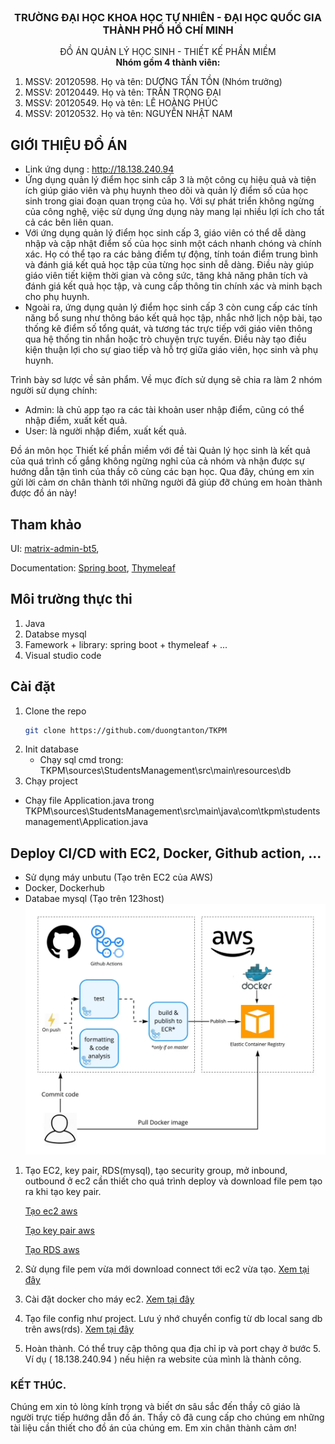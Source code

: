 <!-- PROJECT LOGO -->
<br />
<div align="center">
  <h3 align="center">TRƯỜNG ĐẠI HỌC KHOA HỌC TỰ NHIÊN - ĐẠI HỌC QUỐC GIA THÀNH PHỐ HỒ CHÍ MINH</h3>

  <p align="center">
    ĐỒ ÁN QUẢN LÝ HỌC SINH - THIẾT KẾ PHẦN MIỀM
    <br />
   <strong>Nhóm gồm 4 thành viên: </strong>
    <br />
    <ol  style="text-align:left">
    <li>
     MSSV: 20120598. Họ và tên: DƯƠNG TẤN TỒN (Nhóm trưởng)
    </li>
    <li>
     MSSV: 20120449. Họ và tên: TRẦN TRỌNG ĐẠI
    </li>
    <li>
     MSSV: 20120549. Họ và tên: LÊ HOÀNG PHÚC
    </li>
    <li>
     MSSV: 20120532. Họ và tên: NGUYỄN NHẬT NAM
    </li>
    </ol>
  </p>
</div>


## GIỚI THIỆU ĐỒ ÁN
- Link ứng dụng : http://18.138.240.94 
- Ứng dụng quản lý điểm học sinh cấp 3 là một công cụ hiệu quả và tiện ích giúp giáo viên và phụ huynh theo dõi và quản lý điểm số của học sinh trong giai đoạn quan trọng của họ. Với sự phát triển không ngừng của công nghệ, việc sử dụng ứng dụng này mang lại nhiều lợi ích cho tất cả các bên liên quan. <br/>
- Với ứng dụng quản lý điểm học sinh cấp 3, giáo viên có thể dễ dàng nhập và cập nhật điểm số của học sinh một cách nhanh chóng và chính xác. Họ có thể tạo ra các bảng điểm tự động, tính toán điểm trung bình và đánh giá kết quả học tập của từng học sinh dễ dàng. Điều này giúp giáo viên tiết kiệm thời gian và công sức, tăng khả năng phân tích và đánh giá kết quả học tập, và cung cấp thông tin chính xác và minh bạch cho phụ huynh. <br/>
- Ngoài ra, ứng dụng quản lý điểm học sinh cấp 3 còn cung cấp các tính năng bổ sung như thông báo kết quả học tập, nhắc nhở lịch nộp bài, tạo thống kê điểm số tổng quát, và tương tác trực tiếp với giáo viên thông qua hệ thống tin nhắn hoặc trò chuyện trực tuyến. Điều này tạo điều kiện thuận lợi cho sự giao tiếp và hỗ trợ giữa giáo viên, học sinh và phụ huynh.


Trình bày sơ lược về sản phẩm. Về mục đích sử dụng sẽ chia ra làm 2 nhóm người sử dụng chính:

-	Admin: là chủ app tạo ra các tài khoản user nhập điểm, cũng có thể nhập điểm, xuất kết quả. 
-	User: là người nhập điểm, xuất kết quả.

Đồ án môn học Thiết kế phần miềm với đề tài Quản lý học sinh là kết quả của quá trình cố gắng không ngừng nghỉ của cả nhóm và nhận được sự hướng dẫn tận tình của thầy cô  cùng các bạn học. Qua đây, chúng em xin gửi lời cảm ơn chân thành tới những người đã giúp đỡ chúng  em hoàn thành được đồ án này!

## Tham khảo 
UI: [matrix-admin-bt5](https://github.com/wrappixel/matrix-admin-bt5),

Documentation: [Spring boot](https://spring.io/projects/spring-boot), [Thymeleaf](http://thymeleaf.org)


## Môi trường thực thi 
1. Java
2. Databse mysql
3. Famework + library: spring boot + thymeleaf + ... 
4. Visual studio code
 
## Cài đặt
1. Clone the repo
   ```sh
   git clone https://github.com/duongtanton/TKPM 
   ```
2. Init database
   - Chạy sql cmd trong: TKPM\sources\StudentsManagement\src\main\resources\db
3. Chạy project
 - Chạy file Application.java trong TKPM\sources\StudentsManagement\src\main\java\com\tkpm\studentsmanagement\Application.java
## Deploy CI/CD with EC2, Docker, Github action, ...
- Sử dụng máy unbutu (Tạo trên EC2 của AWS)
- Docker, Dockerhub
- Databae mysql (Tạo trên 123host)
![alt text](./flow.jpeg)

1. Tạo EC2, key pair, RDS(mysql), tạo security group, mở inbound, outbound ở ec2 cần thiết cho quá trình deploy và download file pem tạo ra khi tạo key pair.

    [Tạo ec2 aws](https://aws.amazon.com/premiumsupport/knowledge-center/free-tier-windows-instance) 
    
    [Tạo key pair aws](https://docs.aws.amazon.com/AWSEC2/latest/UserGuide/create-key-pairs.html) 
    
    [Tạo RDS aws](https://docs.aws.amazon.com/AmazonRDS/latest/UserGuide/USER_CreateDBInstance.html) 

2. Sử dụng file pem vừa mới download connect tới ec2 vừa tạo. [Xem tại đây](https://docs.aws.amazon.com/AWSEC2/latest/UserGuide/AccessingInstancesLinux.html)

3. Cài đặt docker cho máy ec2. [Xem tại đây](https://azdigi.com/blog/linux-server/tools/huonng-dan-cai-dat-docker-tren-ubuntu-22-04/)

4. Tạo file config như project. Lưu ý nhớ chuyển config từ db local sang db trên aws(rds). [Xem tại đây](https://docs.aws.amazon.com/AmazonRDS/latest/UserGuide/CHAP_RDS_Configuring.html)

7. Hoàn thành. Có thể truy cập thông qua địa chỉ ip và port chạy ở bước 5. Ví dụ ( 18.138.240.94 ) nếu hiện ra website của mình là thành công.

### KẾT THÚC.
Chúng em xin tỏ lòng kính trọng và biết ơn sâu sắc đến thầy cô giáo là người trực tiếp hướng dẫn đồ án. Thầy cô đã cung cấp cho chúng em những tài liệu cần thiết cho đồ án của chúng em. 
Em xin chân thành cảm ơn!

<br/>


